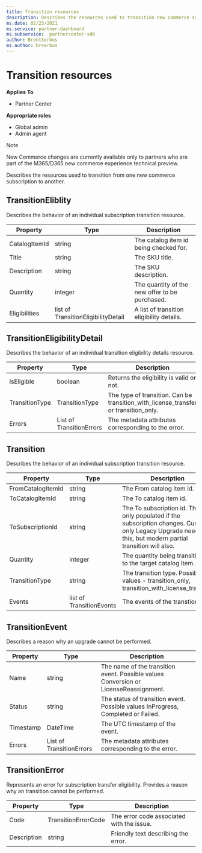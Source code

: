 ```yaml
---
title: Transition resources
description: Describes the resources used to transition new commerce subscriptions.
ms.date: 02/23/2021
ms.service: partner-dashboard
ms.subservice:  partnercenter-sdk
author: BrentSerbus
ms.author: brserbus
---
```


# Transition resources

**Applies To**

- Partner Center

**Appropriate roles**

- Global admin
- Admin agent

> [!Note] 
> New Commerce changes are currently available only to partners who are part of the M365/D365 new commerce experience technical preview.

Describes the resources used to transition from one new commerce subscription to another.

## TransitionEliblity

Describes the behavior of an individual subscription transition resource.

| Property          | Type                    | Description                                                                                  |
|-------------------|-------------------------|----------------------------------------------------------------------------------------------|
| CatalogItemId | string                  | The catalog item id being checked for. |
| Title  | string                  | The SKU title. |
| Description | string                  | The SKU description. |
| Quantity | integer                 | The quantity of the new offer to be purchased. |
| Eligibilities | list of TransitionEligibilityDetail | A list of transition eligibility details. | 

## TransitionEligibilityDetail

Describes the behavior of an individual transition eligibility details resource.

| Property          | Type                    | Description                                                                                  |
|-------------------|-------------------------|----------------------------------------------------------------------------------------------|
| IsEligible | boolean | Returns the eligibility is valid or not. |
| TransitionType | TransitionType | The type of transition. Can be transition_with_license_transfer or transition_only. |
| Errors | List of TransitionErrors | The metadata attributes corresponding to the error. |

## Transition

Describes the behavior of an individual subscription transition resource.

| Property          | Type                    | Description                                                                                  |
|-------------------|-------------------------|----------------------------------------------------------------------------------------------|
| FromCatalogItemId | string                  | The From catalog item id. |
| ToCatalogItemId   | string                  | The To catalog item id. |
| ToSubscriptionId  | string                  | The To subscription id. This is only populated if the subscription changes. Currently only Legacy Upgrade needs this, but modern partial transition will also. |
| Quantity          | integer                 | The quantity being transitioned to the target catalog item. |
| TransitionType    | string 		      | The transition type. Possible values - transition_only, transition_with_license_transfer.   |
| Events            | list of TransitionEvents | The events of the transtion. |

## TransitionEvent

Describes a reason why an upgrade cannot be performed.

| Property          | Type               | Description                                                                                                                                                                                                                                                                                                                                                                                     |
|-------------------|--------------------|------------------------------------------------------------------------------|
| Name | string | The name of the transition event. Possible values Conversion or LicenseReassignment. |
| Status | string  | The status of transition event. Possible values InProgress, Completed or Failed.  |
| Timestamp | DateTime | The UTC timestamp of the event. |
| Errors | List of TransitionErrors | The metadata attributes corresponding to the error. |

## TransitionError

Represents an error for subscription transfer eligibility. Provides a reason why an transition cannot be performed.

| Property          | Type               | Description                                                                                                                                                                                                                                                                                                                                                                                     |
|-------------------|--------------------|--------------------------------------------------------------|
| Code | TransitionErrorCode | The error code associated with the issue. |
| Description | string  | Friendly text describing the error. |

